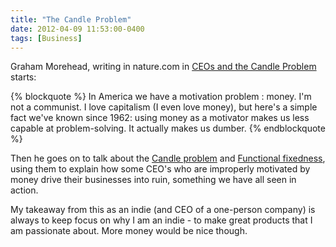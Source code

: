 ```yaml
---
title: "The Candle Problem"
date: 2012-04-09 11:53:00-0400
tags: [Business]
---
```


Graham Morehead, writing in nature.com in [CEOs and the Candle Problem](http://blogs.nature.com/a_mad_hemorrhage/2012/04/02/ceos-and-the-candle-problem) starts:

{% blockquote %}
In America we have a motivation problem : money. I'm not a communist. I love capitalism (I even love money), but here's a simple fact we've known since 1962: using money as a motivator makes us less capable at problem-solving. It actually makes us dumber. 
{% endblockquote %}

Then he goes on to talk about the [Candle problem](http://en.wikipedia.org/wiki/Candle_problem) and [Functional fixedness](http://en.wikipedia.org/wiki/Functional_fixedness), using them to explain how some CEO's who are improperly motivated by money drive their businesses into ruin, something we have all seen in action.

My takeaway from this as an indie (and CEO of a one-person company) is always to keep focus on why I am an indie - to make great products that I am passionate about. More money would be nice though.
